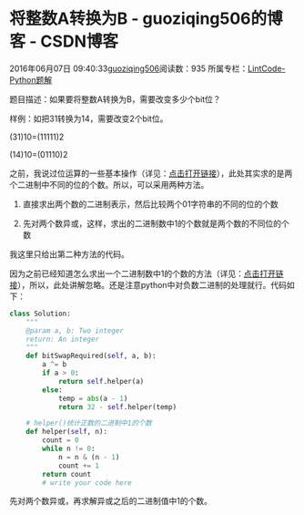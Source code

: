 # 将整数A转换为B - guoziqing506的博客 - CSDN博客





2016年06月07日 09:40:33[guoziqing506](https://me.csdn.net/guoziqing506)阅读数：935
所属专栏：[LintCode-Python题解](https://blog.csdn.net/column/details/guoziqing-blog.html)









题目描述：如果要将整数A转换为B，需要改变多少个bit位？

样例：如把31转换为14，需要改变2个bit位。

(31)10=(11111)2

(14)10=(01110)2




之前，我说过位运算的一些基本操作（详见：[点击打开链接](http://blog.csdn.net/guoziqing506/article/details/51548511)），此处其实求的是两个二进制中不同的位的个数。所以，可以采用两种方法。

1. 直接求出两个数的二进制表示，然后比较两个01字符串的不同的位的个数

2. 先对两个数异或，这样，求出的二进制数中1的个数就是两个数的不同位的个数

我这里只给出第二种方法的代码。

因为之前已经知道怎么求出一个二进制数中1的个数的方法（详见：[点击打开链接](http://blog.csdn.net/guoziqing506/article/details/51548511)），所以，此处讲解忽略。还是注意python中对负数二进制的处理就行。代码如下：



```python
class Solution:
    """
    @param a, b: Two integer
    return: An integer
    """
    def bitSwapRequired(self, a, b):
        a ^= b
        if a > 0:
            return self.helper(a)
        else:
            temp = abs(a - 1)
            return 32 - self.helper(temp)

    # helper()统计正数的二进制中1的个数
    def helper(self, n):
        count = 0
        while n != 0:
            n = n & (n - 1)
            count += 1
        return count
        # write your code here
```






先对两个数异或，再求解异或之后的二进制值中1的个数。




